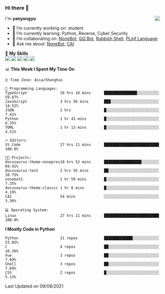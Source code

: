 ### Hi there 👋

<a href="#">
  <img align="right" src="https://github-readme-stats.vercel.app/api?username=yanyongyu&count_private=true&show_icons=true&bg_color=15,f2f7fd,E0EAFC" />
</a>

I'm **yanyongyu**

- 🔭 I’m currently working on: student
- 🌱 I’m currently learning: Python, Reverse, Cyber Security
- 👯 I’m collaborating on: [NoneBot](https://github.com/nonebot), [QQ Bot](https://github.com/Mrs4s/go-cqhttp), [Rubbish Shell](https://github.com/yanyongyu/rubbish), [PLinf Language](https://github.com/yanyongyu/PLinf)
- 💬 Ask me about: [NoneBot](https://github.com/nonebot), [CAI](https://github.com/cscs181/CAI)

🌟 **My Skills**  
![](https://img.shields.io/badge/-Python-3e74a2?style=flat-square&logo=Python&logoColor=fff)
![](https://img.shields.io/badge/-Vue-4fc08d?style=flat-square&logo=Vue.js&logoColor=fff)
![](https://img.shields.io/badge/-Node.js-339933?style=flat-square&logo=Node.js&logoColor=fff)
![](https://img.shields.io/badge/-Docker-2496ED?style=flat-square&logo=Docker&logoColor=fff)
![](https://img.shields.io/badge/-Linux-000000?style=flat-square&logo=Linux&logoColor=fff)

<!--START_SECTION:waka-->
📊 **This Week I Spent My Time On** 

```text
⌚︎ Time Zone: Asia/Shanghai

💬 Programming Languages: 
TypeScript               16 hrs 16 mins      ███████████████░░░░░░░░░░   59.87% 
JavaScript               3 hrs 56 mins       ███░░░░░░░░░░░░░░░░░░░░░░   14.52% 
JSON                     2 hrs               █░░░░░░░░░░░░░░░░░░░░░░░░   7.41% 
Python                   1 hr 43 mins        █░░░░░░░░░░░░░░░░░░░░░░░░   6.35% 
TOML                     1 hr 13 mins        █░░░░░░░░░░░░░░░░░░░░░░░░   4.51%

🔥 Editors: 
VS Code                  27 hrs 11 mins      █████████████████████████   100.0%

🐱‍💻 Projects: 
docusaurus-theme-nonepres18 hrs 52 mins      █████████████████░░░░░░░░   69.41% 
docusaurus-test          2 hrs 55 mins       ██░░░░░░░░░░░░░░░░░░░░░░░   10.75% 
nonebot2                 1 hr 59 mins        █░░░░░░░░░░░░░░░░░░░░░░░░   7.35% 
docusaurus-theme-classic 1 hr 8 mins         █░░░░░░░░░░░░░░░░░░░░░░░░   4.19% 
CAI                      54 mins             ░░░░░░░░░░░░░░░░░░░░░░░░░   3.36%

💻 Operating System: 
Linux                    27 hrs 11 mins      █████████████████████████   100.0%

```

**I Mostly Code in Python** 

```text
Python                   21 repos            █████████████░░░░░░░░░░░░   53.85% 
C                        4 repos             ██░░░░░░░░░░░░░░░░░░░░░░░   10.26% 
Vue                      3 repos             ██░░░░░░░░░░░░░░░░░░░░░░░   7.69% 
Shell                    3 repos             ██░░░░░░░░░░░░░░░░░░░░░░░   7.69% 
CSS                      2 repos             █░░░░░░░░░░░░░░░░░░░░░░░░   5.13%

```



 Last Updated on 09/08/2021
<!--END_SECTION:waka-->
